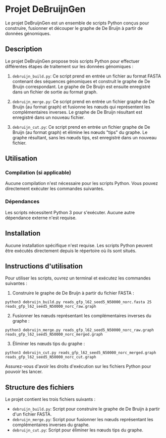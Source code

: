 # Projet DeBruijnGen

Le projet DeBruijnGen est un ensemble de scripts Python conçus pour construire, fusionner et découper le graphe de De Bruijn à partir de données génomiques.

## Description

Le projet DeBruijnGen propose trois scripts Python pour effectuer différentes étapes de traitement sur les données génomiques :

1. `debruijn_build.py`: Ce script prend en entrée un fichier au format FASTA contenant des séquences génomiques et construit le graphe de De Bruijn correspondant. Le graphe de De Bruijn est ensuite enregistré dans un fichier de sortie au format graph.

2. `debruijn_merge.py`: Ce script prend en entrée un fichier graphe de De Bruijn (au format graph) et fusionne les nœuds qui représentent les complémentaires inverses. Le graphe de De Bruijn résultant est enregistré dans un nouveau fichier.

3. `debruijn_cut.py`: Ce script prend en entrée un fichier graphe de De Bruijn (au format graph) et élimine les nœuds "tips" du graphe. Le graphe résultant, sans les nœuds tips, est enregistré dans un nouveau fichier.

## Utilisation

### Compilation (si applicable)

Aucune compilation n'est nécessaire pour les scripts Python. Vous pouvez directement exécuter les commandes suivantes.

### Dépendances

Les scripts nécessitent Python 3 pour s'exécuter. Aucune autre dépendance externe n'est requise.

## Installation

Aucune installation spécifique n'est requise. Les scripts Python peuvent être exécutés directement depuis le répertoire où ils sont situés.

## Instructions d'utilisation

Pour utiliser les scripts, ouvrez un terminal et exécutez les commandes suivantes :

1. Construire le graphe de De Bruijn à partir du fichier FASTA :

```python3 debruijn_build.py reads_gfp_l62_seed5_N50000_norc.fasta 25 reads_gfp_l62_seed5_N50000_norc_raw.graph```


2. Fusionner les nœuds représentant les complémentaires inverses du graphe :

```python3 debruijn_merge.py reads_gfp_l62_seed5_N50000_norc_raw.graph reads_gfp_l62_seed5_N50000_norc_merged.graph```


3. Éliminer les nœuds tips du graphe :

```python3 debruijn_cut.py reads_gfp_l62_seed5_N50000_norc_merged.graph reads_gfp_l62_seed5_N50000_norc_cut.graph```


Assurez-vous d'avoir les droits d'exécution sur les fichiers Python pour pouvoir les lancer.

## Structure des fichiers

Le projet contient les trois fichiers suivants :

- `debruijn_build.py`: Script pour construire le graphe de De Bruijn à partir d'un fichier FASTA.
- `debruijn_merge.py`: Script pour fusionner les nœuds représentant les complémentaires inverses du graphe.
- `debruijn_cut.py`: Script pour éliminer les nœuds tips du graphe.



